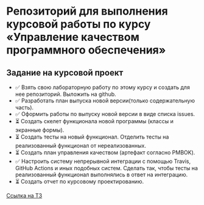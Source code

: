 # Репозиторий для выполнения курсовой работы по курсу «Управление качеством программного обеспечения»


## Задание на курсовой проект
*   ✅  Взять свою лабораторную работу по этому курсу и создать для нее репозиторий. Выложить на github. 
*   ✅  Разработать план выпуска новой версии(только содержательную часть).
*   ✅  Оформить работы по выпуску новой версии в виде списка issues.
*   ⏳  Создать скелет функционала новой программы (классы и экранные формы).
*   ⏳  Создать тесты на новый функционал. Отделить тесты на реализованный функционал от нереализованных.
*   ⏳  Создать план управления качеством (артефакт согласно PMBOK).
*   ✅  Настроить систему непрерывной интеграции с помощью Travis, GitHub Actions и иных подобных систем. Сделать так, чтобы тесты на реализованный функционал выполнялись в ответ на интеграцию.
*   ⏳  Создать отчет по курсовому проектированию.

[Ссылка на ТЗ](https://github.com/Kiryakor/QA/blob/main/Методические%20указани%20я%20для%20выполнения%20КП%202021.pdf)

